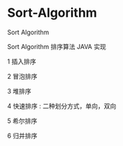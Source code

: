 Sort-Algorithm
==============

Sort Algorithm

Sort Algorithm 排序算法 JAVA 实现

1 插入排序 

2 冒泡排序 

3 堆排序 

4 快速排序 : 二种划分方式，单向，双向

5 希尔排序 

6 归并排序 

